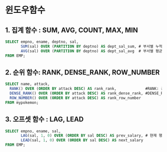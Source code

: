 # 윈도우함수
## 1. 집계 함수 : SUM, AVG, COUNT, MAX, MIN
```sql
SELECT empno, ename, deptno, sal,
       SUM(sal) OVER (PARTITION BY deptno) AS dept_sal_sum, # 부서별 누적
       AVG(sal) OVER (PARTITION BY deptno) AS dept_sal_avg  # 부서별 평균 
FROM EMP;
```

## 2. 순위 함수: RANK, DENSE_RANK, ROW_NUMBER
```sql
SELECT name, attack,
  RANK() OVER (ORDER BY attack DESC) AS rank_rank,             #RANK: 공동 순위가 있으면 다음 순서로 건너뜀 
  DENSE_RANK() OVER (ORDER BY attack DESC) AS rank_dense_rank, #DENSE_RANK: 공동 순서가 있어도 다음 순서를 건너뛰지 않음 
  ROW_NUMBER() OVER (ORDER BY attack DESC) AS rank_row_number
FROM mypokemon;
```

## 3. 오프셋 함수 : LAG, LEAD 
```sql
SELECT empno, ename, sal,
       LAG(sal, 1, 0) OVER (ORDER BY sal DESC) AS prev_salary, # 현재 행의 이전(1칸 앞) 급여 # 없으면 0 반환)
       LEAD(sal, 1, 0) OVER (ORDER BY sal DESC) AS next_salary
FROM EMP;
```
